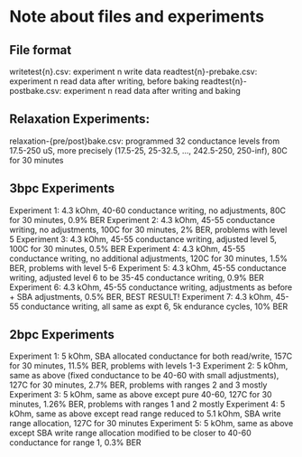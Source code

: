 # Note about files and experiments

## File format

writetest{n}.csv: experiment n write data
readtest{n}-prebake.csv: experiment n read data after writing, before baking
readtest{n}-postbake.csv: experiment n read data after writing and baking

## Relaxation Experiments:

relaxation-{pre/post}bake.csv: programmed 32 conductance levels from 17.5-250 uS, more precisely (17.5-25, 25-32.5, ..., 242.5-250, 250-inf), 80C for 30 minutes

## 3bpc Experiments

Experiment 1: 4.3 kOhm, 40-60 conductance writing, no adjustments, 80C for 30 minutes, 0.9% BER
Experiment 2: 4.3 kOhm, 45-55 conductance writing, no adjustments, 100C for 30 minutes, 2% BER, problems with level 5
Experiment 3: 4.3 kOhm, 45-55 conductance writing, adjusted level 5, 100C for 30 minutes, 0.5% BER
Experiment 4: 4.3 kOhm, 45-55 conductance writing, no additional adjustments, 120C for 30 minutes, 1.5% BER, problems with level 5-6
Experiment 5: 4.3 kOhm, 45-55 conductance writing, adjusted level 6 to be 35-45 conductance writing, 0.9% BER
Experiment 6: 4.3 kOhm, 45-55 conductance writing, adjustments as before + SBA adjustments, 0.5% BER, BEST RESULT!
Experiment 7: 4.3 kOhm, 45-55 conductance writing, all same as expt 6, 5k endurance cycles, 10% BER

## 2bpc Experiments
Experiment 1: 5 kOhm, SBA allocated conductance for both read/write, 157C for 30 minutes, 11.5% BER, problems with levels 1-3
Experiment 2: 5 kOhm, same as above (fixed conductance to be 40-60 with small adjustments), 127C for 30 minutes, 2.7% BER, problems with ranges 2 and 3 mostly
Experiment 3: 5 kOhm, same as above except pure 40-60, 127C for 30 minutes, 1.26% BER, problems with ranges 1 and 2 mostly
Experiment 4: 5 kOhm, same as above except read range reduced to 5.1 kOhm, SBA write range allocation, 127C for 30 minutes
Experiment 5: 5 kOhm, same as above except SBA write range allocation modified to be closer to 40-60 conductance for range 1, 0.3% BER
